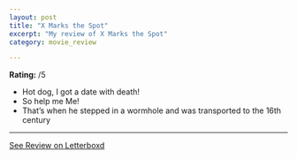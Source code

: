 ```yaml
---
layout: post
title: "X Marks the Spot"
excerpt: "My review of X Marks the Spot"
category: movie_review

---
```


**Rating:** /5

* Hot dog, I got a date with death!
* So help me Me!
* That’s when he stepped in a wormhole and was transported to the 16th century

<hr>

[See Review on Letterboxd](https://boxd.it/4qrDZd)

